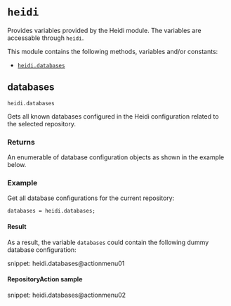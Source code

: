 # `heidi`

Provides variables provided by the Heidi module. The variables are accessable through `heidi`.

This module contains the following methods, variables and/or constants:

- [`heidi.databases`](#databases)

## databases

`heidi.databases`

Gets all known databases configured in the Heidi configuration related to the selected repository.

### Returns

An enumerable of database configuration objects as shown in the example below.

### Example
      
Get all database configurations for the current repository:


```
databases = heidi.databases;
```

#### Result

As a result, the variable `databases` could contain the following dummy database configuration:

snippet: heidi.databases@actionmenu01

#### RepositoryAction sample

snippet: heidi.databases@actionmenu02

